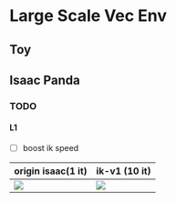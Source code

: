# Large Scale Vec Env

## Toy

## Isaac Panda

### TODO

#### L1

- [ ] boost ik speed

| origin isaac(1 it) | ik-v1 (10 it) |
|---|---|
| ![](https://tva1.sinaimg.cn/large/e6c9d24ely1h19h8bdbayj21ez0u0wh5.jpg) | ![](https://tva1.sinaimg.cn/large/e6c9d24ely1h19hb913pwj21eh0u0ac0.jpg) |